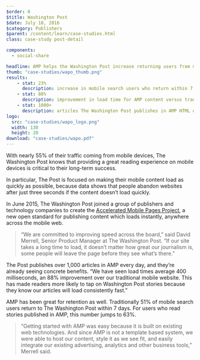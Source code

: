 ```yaml
---
$order: 0
$title: Washington Post
$date: July 18, 2016
$category: Publishers
$parent: /content/learn/case-studies.html
class: case-study post-detail

components:
  - social-share

headline: AMP helps the Washington Post increase returning users from mobile search by 23%
thumb: "case-studies/wapo_thumb.png"
results:
    - stat: 23%
      description: increase in mobile search users who return within 7 days
    - stat: 88%
      description: improvement in load time for AMP content versus traditional mobile web
    - stat: 1000+
      description: articles The Washington Post publishes in AMP HTML daily
logo:
  src: "case-studies/wapo_logo.png"
  width: 130
  height: 20
download: "case-studies/wapo.pdf"
---
```


<div class="img-right wapo">
    <amp-img width="881" height="1318" layout="responsive" src="/static/img/case-studies/washingtonpost_phone.png"></amp-img>
</div>

With nearly 55% of their traffic coming from mobile devices, The Washington
Post knows that providing a great reading experience on mobile devices is
critical to their long-term success.

In particular, The Post is focused on making their mobile content load as quickly
as possible, because data shows that people abandon websites after just three
seconds if the content doesn’t load quickly.

In June 2015, The Washington Post joined a group of publishers and technology
companies to create the <a href="https://www.ampproject.org/">Accelerated Mobile
Pages Project</a>, a new open standard for publishing content which loads
instantly, anywhere across the mobile web.

> “We are committed to improving speed across the board,” said David Merrell,
Senior Product Manager at The Washington Post. “If our site takes a long time
to load, it doesn’t matter how great our journalism is, some people will leave
the page before they see what’s there.”

The Post publishes over 1,000 articles in AMP every day, and they’re already
seeing concrete benefits. “We have seen load times average 400 milliseconds,
an 88% improvement over our traditional mobile website. This has made
readers more likely to tap on Washington Post stories because they know
our articles will load consistently fast.”

AMP has been great for retention as well. Traditionally 51% of mobile search
users return to The Washington Post within 7 days. For users who read stories
published in AMP, this number jumps to 63%.

> “Getting started with AMP was easy because it is built on existing web
technologies. And since AMP is not a template based system, we were able
to host our content, style it as we see fit, and easily integrate our existing
advertising, analytics and other business tools,” Merrell said.
